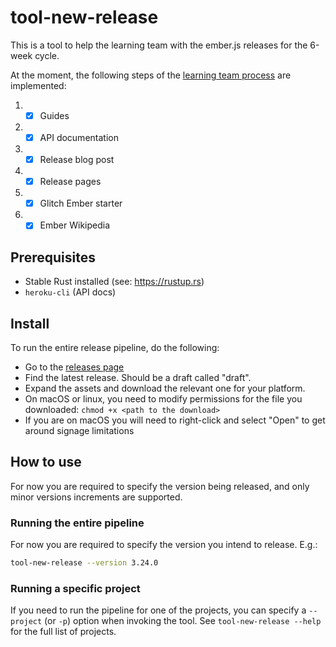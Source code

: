 # tool-new-release

This is a tool to help the learning team with the ember.js releases for the 6-week cycle.

At the moment, the following steps of the [learning team process](https://github.com/ember-learn/handbook/blob/master/ember-releases.md) are implemented:

1. - [x] Guides
2. - [x] API documentation
3. - [x] Release blog post
4. - [x] Release pages
5. - [x] Glitch Ember starter
6. - [x] Ember Wikipedia

## Prerequisites

- Stable Rust installed (see: https://rustup.rs)
- `heroku-cli` (API docs)

## Install

To run the entire release pipeline, do the following:

- Go to the [releases page](https://github.com/ember-learn/tool-new-release/releases)
- Find the latest release. Should be a draft called "draft".
- Expand the assets and download the relevant one for your platform.
- On macOS or linux, you need to modify permissions for the file you downloaded: `chmod +x <path to the download>`
- If you are on macOS you will need to right-click and select "Open" to get around signage limitations

## How to use

For now you are required to specify the version being released, and only minor versions increments are supported.

### Running the entire pipeline

For now you are required to specify the version you intend to release. E.g.:

```bash
tool-new-release --version 3.24.0
```

### Running a specific project

If you need to run the pipeline for one of the projects, you can specify a `--project` (or `-p`) option when invoking the tool.
See `tool-new-release --help` for the full list of projects.

